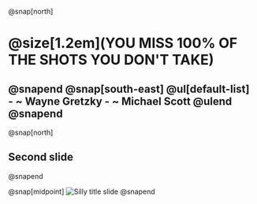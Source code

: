 @snap[north]
# @size[1.2em](YOU MISS 100% OF THE SHOTS YOU DON'T TAKE)
@snapend
@snap[south-east]
    @ul[default-list]
    - ~ Wayne Gretzky
      - ~ Michael Scott
    @ulend
@snapend
---
@snap[north]
## Second slide
@snapend

@snap[midpoint]
![Silly title slide](https://via.placeholder.com/800x600)
@snapend
